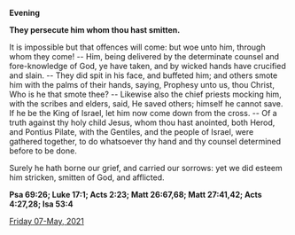 **Evening**

**They persecute him whom thou hast smitten.**
 
It is impossible but that offences will come: but woe unto him, through whom they come! -- Him, being delivered by the determinate counsel and fore-knowledge of God, ye have taken, and by wicked hands have crucified and slain. -- They did spit in his face, and buffeted him; and others smote him with the palms of their hands, saying, Prophesy unto us, thou Christ, Who is he that smote thee? -- Likewise also the chief priests mocking him, with the scribes and elders, said, He saved others; himself he cannot save. If he be the King of Israel, let him now come down from the cross. -- Of a truth against thy holy child Jesus, whom thou hast anointed, both Herod, and Pontius Pilate, with the Gentiles, and the people of Israel, were gathered together, to do whatsoever thy hand and thy counsel determined before to be done.
 
Surely he hath borne our grief, and carried our sorrows: yet we did esteem him stricken, smitten of God, and afflicted.  

**Psa 69:26; Luke 17:1; Acts 2:23; Matt 26:67,68; Matt 27:41,42; Acts 4:27,28; Isa 53:4**

[Friday 07-May, 2021](https://t.me/daily_light)
